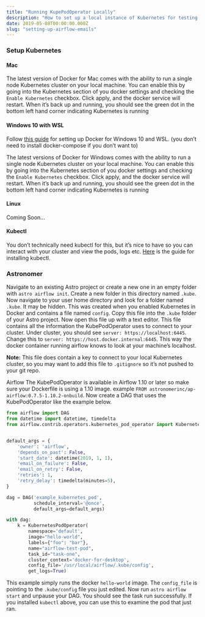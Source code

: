 ```yaml
---
title: "Running KupePodOperator Locally"
description: "How to set up a local instance of Kubernetes for testing your KubePodOperators"
date: 2019-05-08T00:00:00.000Z
slug: "setting-up-airflow-emails"
---
```


### Setup Kubernetes
#### Mac
The latest version of Docker for Mac comes with the ability to run a single node Kubernetes cluster on your local machine. You can enable this by going into the Kubernetes section of you docker settings and checking the `Enable Kubernetes` checkbox. Click apply, and the docker service will restart. When it’s back up and running, you should see the green dot in the bottom left hand corner indicating Kubernetes is running

#### Windows 10 with WSL
Follow [this guide](https://nickjanetakis.com/blog/setting-up-docker-for-windows-and-wsl-to-work-flawlessly) for setting up Docker for Windows 10 and WSL. (you don’t need to install docker-compose if you don’t want to)

The latest versions of Docker for Windows comes with the ability to run a single node Kubernetes cluster on your local machine. You can enable this by going into the Kubernetes section of you docker settings and checking the `Enable Kubernetes` checkbox. Click apply, and the docker service will restart. When it’s back up and running, you should see the green dot in the bottom left hand corner indicating Kubernetes is running

#### Linux
Coming Soon…

#### Kubectl
You don’t technically need kubectl for this, but it’s nice to have so you can interact with your cluster and view the pods, logs etc. [Here](https://kubernetes.io/docs/tasks/tools/install-kubectl/) is the guide for installing kubectl.

### Astronomer
Navigate to an existing Astro project or create a new one in an empty folder with `astro airflow init`. Create a new folder in this directory named `.kube`. Now navigate to your user home directory and look for a folder named `.kube`. It may be hidden. This was created when you enabled Kubernetes in Docker and contains a file named `config`. Copy this file into the `.kube` folder of your Astro project. Now open this file up with a text editor. This file contains all the information the KubePodOperator uses to connect to your cluster. Under cluster, you should see `server: https://localhost:6445`. Change this to `server: https://host.docker.internal:6445`. This way the docker container running airflow knows to look at your machine’s localhost.

**Note:** This file does contain a key to connect to your local Kubernetes cluster, so you may want to add this file to `.gitignore` so it’s not pushed to your git repo.

Airflow
The KubePodOperator is available in Airflow 1.10 or later so make sure your Dockerfile is using a 1.10 image. example `FROM astronomerinc/ap-airflow:0.7.5-1.10.2-onbuild`. Now create a DAG that uses the KubePodOperator like the example below.

```python
from airflow import DAG
from datetime import datetime, timedelta
from airflow.contrib.operators.kubernetes_pod_operator import KubernetesPodOperator


default_args = {
    'owner': 'airflow',
    'depends_on_past': False,
    'start_date': datetime(2019, 1, 1),
    'email_on_failure': False,
    'email_on_retry': False,
    'retries': 1,
    'retry_delay': timedelta(minutes=5),
}

dag = DAG('example_kubernetes_pod',
          schedule_interval='@once',
          default_args=default_args)

with dag:
    k = KubernetesPodOperator(
        namespace='default',
        image="hello-world",
        labels={"foo": "bar"},
        name="airflow-test-pod",
        task_id="task-one",
        cluster_context='docker-for-desktop',
        config_file='/usr/local/airflow/.kube/config',
        get_logs=True)

```
This example simply runs the docker `hello-world` image. The `config_file` is pointing to the `.kube/config` file you just edited. Now run `astro airflow start` and unpause your DAG. You should see the task run successfully. If you installed `kubectl` above, you can use this to examine the pod that just ran.
